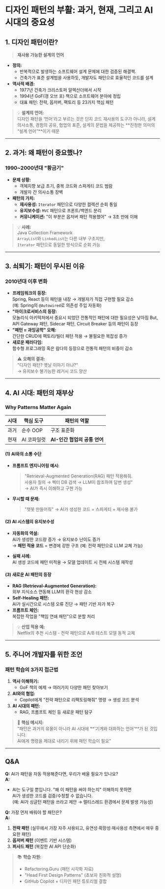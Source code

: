 # 디자인 패턴의 부활: 과거, 현재, 그리고 AI 시대의 중요성  

## 1. 디자인 패턴이란?

> **재사용 가능한 설계의 언어**

- **정의:**  
  - 반복적으로 발생하는 소프트웨어 설계 문제에 대한 검증된 해결책.
  - 건축가가 표준 설계법을 사용하듯, 개발자도 패턴으로 효율적인 코드를 설계
- **역사적 배경:**  
  - 1977년 건축가 크리스토퍼 알렉산더에서 시작  
  - 1994년 GoF(갱 오브 포) 책으로 소프트웨어 분야에 정립  
  - 대표 패턴: 전략, 옵저버, 팩토리 등 23가지 핵심 패턴

> 💡 **설계의 언어:**  
> 디자인 패턴을 ‘언어’라고 부르는 것은 단지 코드 재사용의 도구가 아니라,
> 설계 의사소통, 경험의 공유, 협업의 표준, 설계의 문법을 제공하는
> **진정한 의미의 “설계 언어”**이기 때문
---

## 2. 과거: 왜 패턴이 중요했나?

### 1990~2000년대 "황금기"

- **문제 상황:**  
  - 객체지향 보급 초기, 중복 코드와 스파게티 코드 범람  
  - 개발자 간 의사소통 장벽  
- **패턴의 가치:**  
  - **재사용성:** `Iterator` 패턴으로 다양한 컬렉션 순회 통일  
  - **유지보수성:** `MVC` 패턴으로 프론트/백엔드 분리  
  - **커뮤니케이션:** "이 부분은 옵저버 패턴 적용했어" → 3초 만에 이해

> 💡 **사례:**  
> Java Collection Framework  
> `ArrayList`와 `LinkedList`는 다른 내부 구조지만,  
> `Iterator` 패턴으로 동일한 방식으로 순회 가능

---

## 3. 쇠퇴기: 패턴이 무시된 이유

### 2010년대 이후 변화

- **프레임워크의 등장:**  
  Spring, React 등이 패턴을 내장 → 개발자가 직접 구현할 필요 감소  
  (예: Spring의 `@Autowired`로 의존성 주입 자동화)
- **"마이크로서비스의 등장:**  
  모놀리식 아키텍처에서 중요시 되었던 전통적인 패턴에 대한 필요성은 낮아짐
  But, API Gateway 패턴, Sidecar 패턴, Circuit Breaker 등의 패턴이 등장  
- **"패턴 = 과잉공학" 오해:**  
  간단한 CRUD에 팩토리/빌더 패턴 적용 → 불필요한 복잡성 증가
- **새로운 패러다임:**  
  함수형 프로그래밍 혹은 람다의 등장으로 전통적 패턴의 비중이 감소

> ⚠️ **오해의 결과:**  
> "디자인 패턴? 옛날 이야기 아냐?"  
> → 유지보수 불가능한 레거시 코드 양산

---

## 4. AI 시대: 패턴의 재부상

### Why Patterns Matter Again

| 시대       | 핵심 도구       | 패턴의 역할         |
|------------|----------------|---------------------|
| 과거       | 순수 OOP       | 구조 표준화         |
| 현재       | AI 코파일럿    | **AI-인간 협업의 공통 언어** |

#### (1) AI와의 소통 수단

- **프롬프트 엔지니어링 예시:**  
  > "Retrieval-Augmented Generation(RAG) 패턴 적용해줘.  
  > 사용자 질의 → 벡터 DB 검색 → LLM이 참조하여 답변 생성"  
  → AI가 즉시 이해하고 구현 가능

- **무시할 때 문제:**  
  > "챗봇 만들어줘" → AI가 생성한 코드 = 스파게티 + 재사용 불가

#### (2) AI 시스템의 유지보수성

- **자동화의 역설:**  
  AI가 생성한 코드량 증가 → 유지보수 난이도 증가  
  → **패턴 적용 코드** = 변경에 강한 구조 (예: 전략 패턴으로 LLM 교체 가능)

- **실패 사례:**  
  AI 생성 코드에 패턴 미적용 → 모델 업데이트 시 전체 시스템 재작성

#### (3) 새로운 AI 패턴의 등장

- **RAG (Retrieval-Augmented Generation):**  
  외부 지식소스 연동해 LLM의 환각 현상 감소
- **Self-Healing 패턴:**  
  AI가 실시간으로 시스템 오류 진단 → 패턴 기반 자가 복구
- **프롬프트 체인:**  
  복잡한 작업을 "책임 연쇄 패턴"으로 분할 처리

> 💡 **산업 적용 예:**  
> Netflix의 추천 시스템 - 전략 패턴으로 A/B 테스트 모델 동적 교체

---

## 5. 주니어 개발자를 위한 조언

### 패턴 학습의 3가지 접근법

1. **역사 이해하기:**  
   - GoF 책의 예제 → 여러가지 다양한 패턴 찾아보기
2. **AI와의 협업:**  
   - Copilot에게 "전략 패턴으로 리팩토링해줘" 명령 → 생성 코드 분석
3. **AI 시대의 패턴:**  
   - RAG, 프롬프트 체인 등 새로운 패턴 탐구

> 🚀 **핵심 메시지:**  
> "패턴은 과거의 유물이 아니라 AI 시대에 **'기계와 대화하는 언어'**가 된 것입니다.  
> AI에게 명령을 제대로 내리기 위해 패턴 학습이 필요"

---

## Q&A

**Q:** AI가 패턴을 자동 적용해준다면, 우리가 배울 필요가 있나요?  
**A:**  
- AI는 도구일 뿐입니다. "왜 이 패턴을 써야 하는지" 이해하지 못하면  
  AI가 생성한 코드를 검증/수정할 수 없습니다.  
  (예: AI가 싱글턴 패턴을 쓰라고 제안 → 멀티스레드 환경에서 문제 발생 가능성)

**Q:** 가장 먼저 배워야 할 패턴은?  
**A:**  
1. **전략 패턴** (실무에서 가장 자주 사용되고, 유연성·확장성·재사용성 측면에서 매우 중요한 패턴)
2. **옵저버 패턴** (이벤트 기반 시스템)
3. **퍼사드 패턴** (복잡한 AI API 단순화)

> 📚 **학습 자원:**  
> - Refactoring.Guru (패턴 시각화 자료)  
> - "Head First Design Patterns" (초보자 친화적 설명)  
> - GitHub Copilot + 디자인 패턴 튜토리얼 결합
